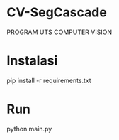 # CV-SegCascade
PROGRAM UTS COMPUTER VISION

# Instalasi
pip install -r requirements.txt

# Run
python main.py
